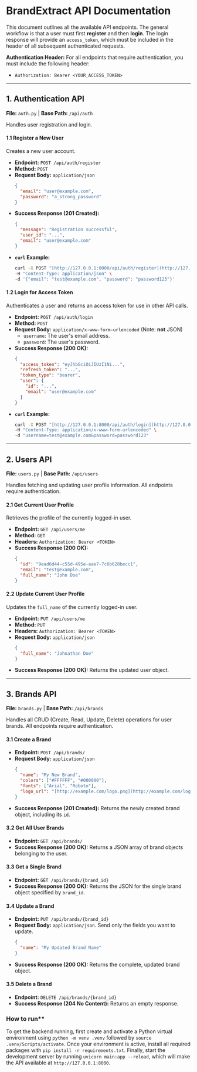 # BrandExtract API Documentation

This document outlines all the available API endpoints. The general workflow is that a user must first **register** and then **login**. The login response will provide an `access_token`, which must be included in the header of all subsequent authenticated requests.

**Authentication Header:** For all endpoints that require authentication, you must include the following header:
* `Authorization: Bearer <YOUR_ACCESS_TOKEN>`

---
## **1. Authentication API**
**File:** `auth.py` | **Base Path:** `/api/auth`

Handles user registration and login.

#### **1.1 Register a New User**
Creates a new user account.
* **Endpoint:** `POST /api/auth/register`
* **Method:** `POST`
* **Request Body:** `application/json`
    ```json
    {
      "email": "user@example.com",
      "password": "a_strong_password"
    }
    ```
* **Success Response (201 Created):**
    ```json
    {
      "message": "Registration successful",
      "user_id": "...",
      "email": "user@example.com"
    }
    ```
* **`curl` Example:**
    ```bash
    curl -X POST "[http://127.0.0.1:8000/api/auth/register](http://127.0.0.1:8000/api/auth/register)" \
    -H "Content-Type: application/json" \
    -d '{"email": "test@example.com", "password": "password123"}'
    ```

#### **1.2 Login for Access Token**
Authenticates a user and returns an access token for use in other API calls.
* **Endpoint:** `POST /api/auth/login`
* **Method:** `POST`
* **Request Body:** `application/x-www-form-urlencoded` (Note: **not** JSON)
    * `username`: The user's email address.
    * `password`: The user's password.
* **Success Response (200 OK):**
    ```json
    {
      "access_token": "eyJhbGciOiJIUzI1Ni...",
      "refresh_token": "...",
      "token_type": "bearer",
      "user": {
        "id": "...",
        "email": "user@example.com"
      }
    }
    ```
* **`curl` Example:**
    ```bash
    curl -X POST "[http://127.0.0.1:8000/api/auth/login](http://127.0.0.1:8000/api/auth/login)" \
    -H "Content-Type: application/x-www-form-urlencoded" \
    -d "username=test@example.com&password=password123"
    ```

---
## **2. Users API**
**File:** `users.py` | **Base Path:** `/api/users`

Handles fetching and updating user profile information. All endpoints require authentication.

#### **2.1 Get Current User Profile**
Retrieves the profile of the currently logged-in user.
* **Endpoint:** `GET /api/users/me`
* **Method:** `GET`
* **Headers:** `Authorization: Bearer <TOKEN>`
* **Success Response (200 OK):**
    ```json
    {
      "id": "9ead6d44-c55d-495e-aae7-7c6b628becc1",
      "email": "test@example.com",
      "full_name": "John Doe"
    }
    ```

#### **2.2 Update Current User Profile**
Updates the `full_name` of the currently logged-in user.
* **Endpoint:** `PUT /api/users/me`
* **Method:** `PUT`
* **Headers:** `Authorization: Bearer <TOKEN>`
* **Request Body:** `application/json`
    ```json
    {
      "full_name": "Johnathan Doe"
    }
    ```
* **Success Response (200 OK):** Returns the updated user object.

---
## **3. Brands API**
**File:** `brands.py` | **Base Path:** `/api/brands`

Handles all CRUD (Create, Read, Update, Delete) operations for user brands. All endpoints require authentication.

#### **3.1 Create a Brand**
* **Endpoint:** `POST /api/brands/`
* **Request Body:** `application/json`
    ```json
    {
      "name": "My New Brand",
      "colors": ["#FFFFFF", "#000000"],
      "fonts": ["Arial", "Roboto"],
      "logo_url": "[http://example.com/logo.png](http://example.com/logo.png)"
    }
    ```
* **Success Response (201 Created):** Returns the newly created brand object, including its `id`.

#### **3.2 Get All User Brands**
* **Endpoint:** `GET /api/brands/`
* **Success Response (200 OK):** Returns a JSON array of brand objects belonging to the user.

#### **3.3 Get a Single Brand**
* **Endpoint:** `GET /api/brands/{brand_id}`
* **Success Response (200 OK):** Returns the JSON for the single brand object specified by `brand_id`.

#### **3.4 Update a Brand**
* **Endpoint:** `PUT /api/brands/{brand_id}`
* **Request Body:** `application/json`. Send only the fields you want to update.
    ```json
    {
      "name": "My Updated Brand Name"
    }
    ```
* **Success Response (200 OK):** Returns the complete, updated brand object.

#### **3.5 Delete a Brand**
* **Endpoint:** `DELETE /api/brands/{brand_id}`
* **Success Response (204 No Content):** Returns an empty response.

### How to run**
To get the backend running, first create and activate a Python virtual environment using `python -m venv .venv` followed by `source .venv/Scripts/activate`. Once your environment is active, install all required packages with `pip install -r requirements.txt`. Finally, start the development server by running `uvicorn main:app --reload`, which will make the API available at `http://127.0.0.1:8000`.